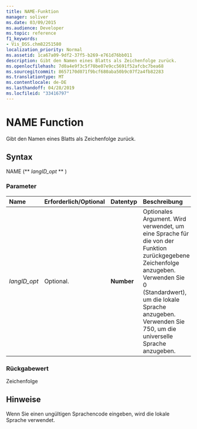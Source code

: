 ```yaml
---
title: NAME-Funktion
manager: soliver
ms.date: 03/09/2015
ms.audience: Developer
ms.topic: reference
f1_keywords:
- Vis_DSS.chm82251580
localization_priority: Normal
ms.assetid: 1ca67a09-9df2-37f5-b269-e761d76bb011
description: Gibt den Namen eines Blatts als Zeichenfolge zurück.
ms.openlocfilehash: 7d0a4e9f3c5f70be07e9cc5691f52afcbc7bea68
ms.sourcegitcommit: 8657170d071f9bcf680aba50b9c07f2a4fb82283
ms.translationtype: MT
ms.contentlocale: de-DE
ms.lasthandoff: 04/28/2019
ms.locfileid: "33416797"
---
```

# <a name="name-function"></a>NAME Function

Gibt den Namen eines Blatts als Zeichenfolge zurück.
  
## <a name="syntax"></a>Syntax

NAME (** *langID_opt* ** ) 
  
### <a name="parameters"></a>Parameter

|**Name**|**Erforderlich/Optional**|**Datentyp**|**Beschreibung**|
|:-----|:-----|:-----|:-----|
| _langID_opt_ <br/> |Optional.  <br/> |**Number** <br/> |Optionales Argument. Wird verwendet, um eine Sprache für die von der Funktion zurückgegebene Zeichenfolge anzugeben. Verwenden Sie 0 (Standardwert), um die lokale Sprache anzugeben. Verwenden Sie 750, um die universelle Sprache anzugeben.  <br/> |
   
### <a name="return-value"></a>Rückgabewert

Zeichenfolge
  
## <a name="remarks"></a>Hinweise

Wenn Sie einen ungültigen Sprachencode eingeben, wird die lokale Sprache verwendet. 
  

